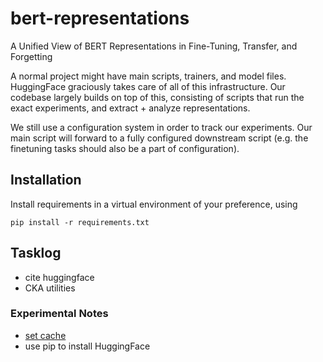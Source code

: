 # bert-representations
A Unified View of BERT Representations in Fine-Tuning, Transfer, and Forgetting

A normal project might have main scripts, trainers, and model files. HuggingFace graciously takes care of all of this infrastructure. Our codebase largely builds on top of this, consisting of scripts that run the exact experiments, and extract + analyze representations.

We still use a configuration system in order to track our experiments. Our main script will forward to a fully configured downstream script (e.g. the finetuning tasks should also be a part of configuration).

## Installation
Install requirements in a virtual environment of your preference, using

`pip install -r requirements.txt`

## Tasklog
- cite huggingface
- CKA utilities

### Experimental Notes
- [set cache](https://huggingface.co/transformers/installation.html#caching-models)
- use pip to install HuggingFace